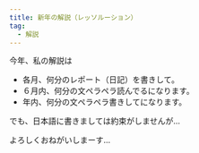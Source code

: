 ```yaml
---
title: 新年の解説（レッソルーション）
tag:
  - 解説
---
```


今年、私の解説は

- 各月、何分のレポート（日記）を書きして。
- ６月内、何分の文ペラペラ読んでるになります。
- 年内、何分の文ペラペラ書きしてになります。

でも、日本語に書きましては約束がしませんが…

よろしくおねがいしまーす…
